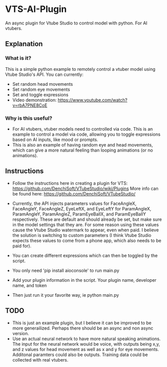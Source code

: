 # VTS-AI-Plugin
 An async plugin for Vtube Studio to control model with python. For AI vtubers.
 
## Explanation
### What is it?
This is a simple python example to remotely control a vtuber model using Vtube Studio's API. You can currently:
* Set random head movements
* Set random eye movements
* Set and toggle expressions
* Video demonstration: https://www.youtube.com/watch?v=rbA7PNE8CoE

### Why is this useful? 
* For AI vtubers, vtuber models need to controlled via code. This is an example to control a model via code, allowing you to toggle expressions based on AI inputs, like mood or prompts. 
* This is also an example of having random eye and head movements, which can give a more natural feeling than looping animations (or no animations). 

## Instructions
* Follow the instructions here in creating a plugin for VTS: https://github.com/DenchiSoft/VTubeStudio/wiki/Plugins
More info can be found here: https://github.com/DenchiSoft/VTubeStudio/

* Currently, the API injects parameters values for FaceAngleX, FaceAngleY, FaceAngleZ, EyeLeftX, and EyeLeftY for ParamAngleX, ParamAngleY, ParamAngleZ, ParamEyeBallX, and ParamEyeBallY respectively. These are default and should already be set, but make sure in the model settings that they are. For some reason using these values cause the Vtube Studio watermark to appear, even when paid. I believe the solution is switching to custom parameters (I think Vtube Studio expects these values to come from a phone app, which also needs to be paid for).
* You can create different expressions which can then be toggled by the script.
* You only need 'pip install aioconsole' to run main.py
* Add your plugin information in the script. Your plugin name, developer name, and token
* Then just run it your favorite way, ie python main.py

## TODO
* This is just an example plugin, but I believe it can be improved to be more generailized. Perhaps there should be an async and non async version.
* Use an actual neural network to have more natural speaking animations. The input for the neural network would be voice, with outputs being x,y, and z values for head movement as well as x and y for eye movements. Additonal paramters could also be outputs. Training data could be collected with real vtubers.




